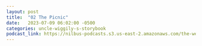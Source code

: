 ```yaml
---
layout: post
title:  "02 The Picnic"
date:   2023-07-09 06:02:00 -0500
categories: uncle-wiggily-s-storybook
podcast_link: https://nilbus-podcasts.s3.us-east-2.amazonaws.com/the-well-trained-mind/Uncle%20Wiggily's%20Storybook/02%20The%20Picnic.mp3
---
```


